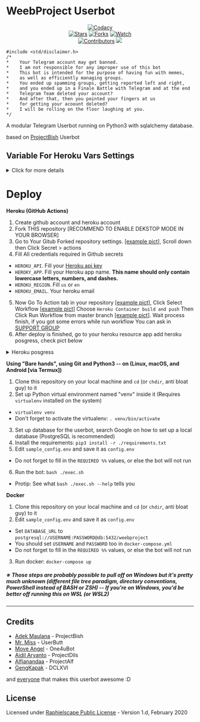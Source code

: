 # WeebProject Userbot

<p align="center">
    <a href="https://app.codacy.com/gh/BianSepang/WeebProject/dashboard"> <img src="https://img.shields.io/codacy/grade/a723cb464d5a4d25be3152b5d71de82d?color=blue&logo=codacy&style=flat-square" alt="Codacy" /></a><br>
    <a href="https://github.com/BianSepang/WeebProject/stargazers"> <img src="https://img.shields.io/github/stars/BianSepang/WeebProject?logo=github&style=flat-square" alt="Stars" /></a>
    <a href="https://github.com/BianSepang/WeebProject/network/members"> <img src="https://img.shields.io/github/forks/BianSepang/WeebProject?logo=github&style=flat-square" alt="Forks" /></a>
    <a href="https://github.com/BianSepang/WeebProject/watchers"> <img src="https://img.shields.io/github/watchers/BianSepang/WeebProject?logo=github&style=flat-square" alt="Watch" /></a><br>
    <a href="https://github.com/BianSepang/WeebProject/graphs/contributors"> <img src="https://img.shields.io/github/contributors/BianSepang/WeebProject?color=blue&style=flat-square" alt="Contributors" /></a>
    <a href="https://pypi.org/project/Telethon/"> <img src="https://img.shields.io/pypi/v/telethon?label=telethon&logo=pypi&logoColor=white&style=flat-square" /></a>
</p>

```
#include <std/disclaimer.h>
/*
*    Your Telegram account may get banned.
*    I am not responsible for any improper use of this bot
*    This bot is intended for the purpose of having fun with memes,
*    as well as efficiently managing groups.
*    You ended up spamming groups, getting reported left and right,
*    and you ended up in a Finale Battle with Telegram and at the end
*    Telegram Team deleted your account?
*    And after that, then you pointed your fingers at us
*    for getting your acoount deleted?
*    I will be rolling on the floor laughing at you.
*/
```

A modular Telegram Userbot running on Python3 with sqlalchemy database.

based on [ProjectBish](https://github.com/adekmaulana/ProjectBish) Userbot
## Variable For Heroku Vars Settings
<details>
   <summary>Click for more details</summary>
   
**1. Required Variable name and value**
- `API_KEY` __# Get this value from [Telegram.org](https://my.telegram.org)__.
- `API_HASH` __# Get this value from [Telegram.org](https://my.telegram.org)__.
- `BOTLOG` __# Set to `False` to disable group logging. (Default `True`)__
- `BOTLOG_CHATID` __# Log chat id. Set it to `0` if BOTLOG = `False` and/or LOGSPAMMER = `False`__.
- `HEROKU_API_KEY` __# Get your Heroku API from [Heroku Account Settings](https://dashboard.heroku.com/account)__.
- `HEROKU_APP_NAME` __# Your Heroku app name which are deployed as userbot__.
- `LOGSPAMMER` __# Set this to `True` in case you want the error logs to be stored in the userbot log group. (requires a valid `BOTLOG_CHATID` to be set)__.
- `STRING_SESSION` __# Get this value by running [python3 string_session.py] in Termux or local system__.
- `TMP_DOWNLOAD_DIRECTORY` __# This variable for Download directory for many modules (GDrive, .download etc..)__.

**2. Non Mandatory Variable Name. [Recommended to fill this]**
- `ALIVE_NAME` __# Name to show in .alive message__.
- `ALIVE_LOGO` __# Show Image/Logo in .alive message. Use telegra.ph or any direct link image__.
- `ANTI_SPAMBOT` __# Kick spambots from groups after they join. (Requires admin permissions in group) fill this with `True` or `False`__
- `ANTI_SPAMBOT_SHOUT` __# Fill this value as false. if you're want Report spambots to @admins in groups after they join, just in case when you don't have admin powers to kick that shit by yourself__.
- `BIO_PREFIX` __# Prefix for Last.FM Module Bio__.
- `COUNTRY` __# Your Country to be used in the .time and .date commands__.
- `CLEAN_WELCOME` __# When a new person joins, the old welcome message is deleted, Set this to `True` or `False`__.
- `CONSOLE_LOGGER_VERBOSE` __# If you need verbosity on the console logging, set this `True` or `False`__.
- `DEEZER_ARL_TOKEN` __# Your DEEZER ARL TOKEN. If you don't know this, leave it blank__.
- `DEFAULT_BIO` __# Default you profile bio__.
- `G_DRIVE_DATA` __# Your client_secret.json__.
- `G_DRIVE_INDEX_URL` __# Your Cloudflare Google Drive Index URL__.
- `GENIUS_ACCESS_TOKEN` __# Client Access Token from [Genius](https://genius.com/api-clients) site__.
- `LASTFM_API` __# API Key for Last.FM module. Get one from [Last.FM](https://www.last.fm/api/account/create) site, Leave this blank if you won't use last.fm module__.
- `LASTFM_SECRET` __# SECRET Key for Last.FM module. Get one from [Last.FM](https://www.last.fm/api/account/create) site, Leave this blank if you won't use last.fm module__.
- `LASTFM_PASSWORD` __# Your last.fm password. Leave this blank if you won't use last.fm module__.
- `OPEN_WEATHER_MAP_APPID` __# Get your own API key from [Open Weather Map](https://openweathermap.org/api) site. Leave it blank if you won't use this__.
- `OCR_SPACE_API_KEY` __# OCR API Key for .ocr command. Get one from [OCR Space](https://ocr.space/ocrapi) site__.
- `PM_AUTO_BAN` __# PM shield if you won't any user spam your PM. Set this__ `True` __or__ `False`.
- `REM_BG_API_KEY` __# API Key for .rbg command. Get one from [remove.bg](https://www.remove.bg/api)__.
- `TZ_NUMBER` __# Fill `1` as a default value, Or in your country has multiple time zones. Just change the value to any time zones__.
- `TERM_ALIAS` __# Display user for .term command__.
- `UPSTREAM_REPO_URL` __# In case you're maintaining a fork repo, fill this with your fork repo url. if not, just leave this blank__.
- `USR_TOKEN_UPTOBOX` __# Uptobox API for uptobox direct link. Read [this](https://docs.uptobox.com/#how-to-find-my-api-token) (Required premium uptobox account)__.
- `WEATHER_DEFCITY` __# Set the default city for the userbot's weather module__.

</details>

# Deploy
**Heroku (GitHub Actions)**
1. Create github account and heroku account
2. Fork THIS repository [RECOMMEND TO ENABLE DEKSTOP MODE IN YOUR BROWSER]
3. Go to Your Gitub Forked repository settings. [[example pict]](https://telegra.ph/file/5f8e378f13f41ff7971de.jpg), Scroll down then Click Secret > actions
4. Fill All credentials required in Github secrets
- `HEROKU_API`. Fill your [Heroku api key](https://dashboard.heroku.com/account)
- `HEROKY_APP`. Fill your Heroku app name. **This name should only contain lowercase letters, numbers, and dashes.**
- `HEROKU_REGION`. Fill `us` or `en`
- `HEROKU_EMAIL`. Your heroku email
5. Now Go To Action tab in your repository [[example pict]](https://telegra.ph/file/28cecfc199fc34558ac91.jpg), Click Select Workflow [[example pict]](https://telegra.ph/file/5efd02314c3689bf149f3.jpg) Choose `Heroku Container build and push` Then Click Run Workflow from master branch [[example pict]](https://telegra.ph/file/b0afed12ff49f0ddf7c58.jpg). Wait process finish, if you got some errors while run workflow You can ask in [SUPPORT GROUP](https://t.me/+BYn1fSHCjHY5M2E1)
6. After deploy is finished, go to your heroku resource app add heroku posgress, check pict below

<details>
  <summary>Heroku posgress</summary>

![Posgress](https://telegra.ph/file/d6ca4af1af08ba628ab1c.jpg)

</details>

**Using "Bare hands", using Git and Python3 -- on (Linux, macOS, and Android [via Termux])**
1. Clone this repository on your local machine and `cd` (or `chdir`, anti bloat guy) to it
2. Set up Python virtual environment named "venv" inside it (Requires `virtualenv` installed on the system)
  - `virtualenv venv`
  - Don't forget to activate the virtualenv: `. venv/bin/activate`
3. Set up database for the userbot, search Google on how to set up a local database (PostgreSQL is recommended)
4. Install the requirements: `pip3 install -r ./requirements.txt`
5. Edit `sample_config.env` and save it as `config.env`
  - Do not forget to fill in the `REQUIRED %%` values, or else the bot will not run
6. Run the bot: `bash ./exec.sh`
  - Protip: See what `bash ./exec.sh --help` tells you

**Docker**
1. Clone this repository on your local machine and `cd` (or `chdir`, anti bloat guy) to it
2. Edit `sample_config.env` and save it as `config.env`
  - Set `DATABASE_URL` to `postgresql://USERNAME:PASSWORD@db:5432/weebproject`
  - You should set `USERNAME` and `PASSWORD` too in `docker-compose.yml`
  - Do not forget to fill in the `REQUIRED %%` values, or else the bot will not run
3. Run docker: `docker-compose up`

##### ※ Those steps are probably possible to pull off on Windows but it's pretty much unknown (different file tree paradigm, directory conventions, PowerShell instead of BASH or ZSH) -- If you're on Windows, you'd be better off running this on WSL (or WSL2)
---
## Credits
* [Adek Maulana](https://github.com/adekmaulana) - ProjectBish
* [Mr. Miss](https://github.com/keselekpermen69) - UserButt
* [Move Angel](https://github.com/MoveAngel) - One4uBot
* [Aidil Aryanto](https://github.com/aidilaryanto) - ProjectDils
* [Alfianandaa](https://github.com/alfianandaa) - ProjectAlf
* [GengKapak](https://github.com/GengKapak) - DCLXVI

and [everyone](https://github.com/BianSepang/WeebProject/graphs/contributors) that makes this userbot awesome :D

## License
Licensed under [Raphielscape Public License](https://github.com/BianSepang/WeebProject/blob/master/LICENSE) - Version 1.d, February 2020
